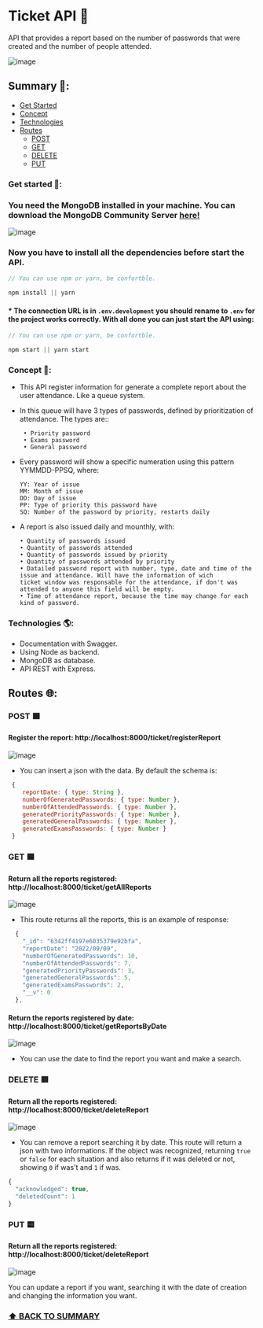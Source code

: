 # Ticket API 🔑

API that provides a report based on the number of passwords that were created and the number of people attended.

![image](https://user-images.githubusercontent.com/48100276/194770251-44a627c9-184d-4fe3-be13-2f3cacd32d08.png)

## Summary 📒: 

- [Get Started](#get-started-) 
- [Concept](#concept-)
- [Technologies](#technologies-)
- [Routes](#routes-)
    - [POST](#post-)
    - [GET](#get-)
    - [DELETE](#delete-)
    - [PUT](#put-)


### Get started 📃:

### You need the MongoDB installed in your machine. You can download the MongoDB Community Server [here!](https://www.mongodb.com/try/download/community2)
![image](https://user-images.githubusercontent.com/48100276/194774128-fbdc1690-a4e8-45f1-975a-eb5fbd58b3ae.png)


### Now you have to install all the dependencies before start the API.

```javascript
// You can use npm or yarn, be confortble.

npm install || yarn 
```
#### * The connection URL is in `.env.development` you should rename to `.env` for the project works correctly. With all done you can just start the API using: 

```javascript
// You can use npm or yarn, be confortble.

npm start || yarn start
```



### Concept 📝: 

- This API register information for generate a complete report about the user attendance. Like a queue system. 
- In this queue will have 3 types of passwords, defined by prioritization of attendance. The types are:: 

       • Priority password
       • Exams password
       • General password

- Every password will show a specific numeration using this pattern YYMMDD-PPSQ, where: 

      YY: Year of issue
      MM: Month of issue
      DD: Day of issue
      PP: Type of priority this password have
      SQ: Number of the password by priority, restarts daily


- A report is also issued daily and mounthly, with: 

      • Quantity of passwords issued
      • Quantity of passwords attended
      • Quantity of passwords issued by priority
      • Quantity of passwords attended by priority
      • Datailed password report with number, type, date and time of the issue and attendance. Will have the information of wich
      ticket window was responsable for the attendance, if don't was attended to anyone this field will be empty.
      • Time of attendance report, because the time may change for each kind of password. 
      
### Technologies 🌎: 

- Documentation with Swagger.
- Using Node as backend.
- MongoDB as database.
- API REST with Express.

## Routes 🌐:

### POST 🟩

#### Register the report: http://localhost:8000/ticket/registerReport 

![image](https://user-images.githubusercontent.com/48100276/194772123-cbaa7f0b-d126-4f73-afff-af8724c3fa34.png)

- You can insert a json with the data. By default the schema is: 
```javascript  
 {
    reportDate: { type: String },
    numberOfGeneratedPasswords: { type: Number },
    numberOfAttendedPasswords: { type: Number },
    generatedPriorityPasswords: { type: Number },
    generatedGeneralPasswords: { type: Number },
    generatedExamsPasswords: { type: Number }
 }
``` 

### GET 🟦

#### **Return all the reports registered**: http://localhost:8000/ticket/getAllReports

![image](https://user-images.githubusercontent.com/48100276/194772412-9b43835e-5aaa-4141-9ddd-bf8b18092987.png)

- This route returns all the reports, this is an example of response: 

```javascript
  {
    "_id": "6342ff4197e6035379e92bfa",
    "reportDate": "2022/09/09",
    "numberOfGeneratedPasswords": 10,
    "numberOfAttendedPasswords": 7,
    "generatedPriorityPasswords": 3,
    "generatedGeneralPasswords": 5,
    "generatedExamsPasswords": 2,
    "__v": 0
  },
```

#### **Return the reports registered by date**: http://localhost:8000/ticket/getReportsByDate

![image](https://user-images.githubusercontent.com/48100276/194772535-81a8b136-80ff-4dec-aa64-89494783bc3f.png)

- You can use the date to find the report you want and make a search. 

### DELETE 🟥

#### **Return all the reports registered**: http://localhost:8000/ticket/deleteReport

![image](https://user-images.githubusercontent.com/48100276/194772575-586d8ca1-ea42-47db-8b45-2c0eb872ea94.png)

- You can remove a report searching it by date. This route will return a json with two informations. If the object was recognized, returning `true` or `false` for each situation and also returns if it was deleted or not, showing `0` if was't and `1` if was. 

```javascript
{
  "acknowledged": true,
  "deletedCount": 1
}
```

### PUT 🟨

#### **Return all the reports registered**: http://localhost:8000/ticket/deleteReport

![image](https://user-images.githubusercontent.com/48100276/194772727-ee9391fa-2c4b-4927-8497-0ce0ccc426b8.png)

You can update a report if you want, searching it with the date of creation and changing the information you want. 

### **[⬆ BACK TO SUMMARY](#summary-)**

